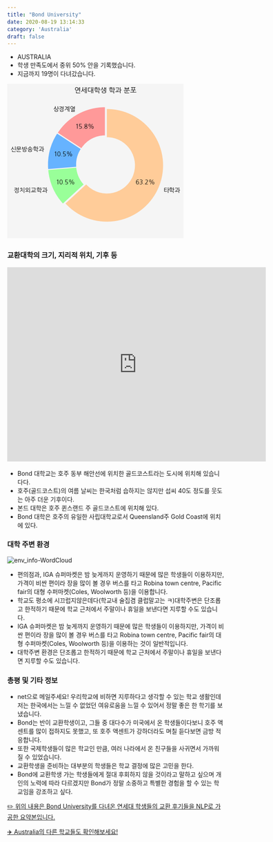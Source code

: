 ```yaml
---
title: "Bond University"
date: 2020-08-19 13:14:33
category: 'Australia'
draft: false
---
```



* AUSTRALIA
* 학생 만족도에서 중위 50% 안을 기록했습니다.
* 지금까지 19명이 다녀갔습니다. 

![department-info](../plots/AU000001.png)
### 교환대학의 크기, 지리적 위치, 기후 등
<iframe
width="600"
height="450"
frameborder="0" style="border:0"
src="https://www.google.com/maps/embed/v1/place?key=AIzaSyC9e1AME-pVmWC4hBpFdu5S4dKzyepa3HQ&q=Bond+University&center=-28.0730934,153.4166377&zoom=14" allowfullscreen>
</iframe>

* Bond 대학교는 호주 동부 해안선에 위치한 골드코스트라는 도시에 위치해 있습니다다.
* 호주(골드코스트)의 여름 날씨는 한국처럼 습하지는 않지만 섭씨 40도 정도를 웃도는 아주 더운 기후이다.
* 본드 대학은 호주 퀸스랜드 주 골드코스트에 위치해 있다.
* Bond 대학은 호주의 유일한 사립대학교로서 Queensland주 Gold Coast에 위치에 있다.


### 대학 주변 환경

![env_info-WordCloud](../univ_wordclouds_okt/env_info/AU000001_env_info_okt.png)

* 편의점과, IGA 슈퍼마켓은 밤 늦게까지 운영하기 때문에 많은 학생들이 이용하지만, 가격이 비싼 편이라 장을 많이 볼 경우 버스를 타고 Robina town centre, Pacific fair의 대형 수퍼마켓(Coles, Woolworth 등)을 이용합니다.
* 학교도 평소에 시끄럽지않은데다(학교내 술집겸 클럽말고는 ㅋ)대학주변은 단조롭고 한적하기 때문에 학교 근처에서 주말이나 휴일을 보낸다면 지루할 수도 있습니다.
* IGA 슈퍼마켓은 밤 늦게까지 운영하기 때문에 많은 학생들이 이용하지만, 가격이 비싼 편이라 장을 많이 볼 경우 버스를 타고 Robina town centre, Pacific fair의 대형 수퍼마켓(Coles, Woolworth 등)을 이용하는 것이 일반적입니다.
* 대학주변 환경은 단조롭고 한적하기 때문에 학교 근처에서 주말이나 휴일을 보낸다면 지루할 수도 있습니다.


### 총평 및 기타 정보 
* net으로 메일주세요! 우리학교에 비하면 지루하다고 생각할 수 있는 학교 생활인데 저는 한국에서는 느낄 수 없었던 여유로움을 느낄 수 있어서 정말 좋은 한 학기를 보냈습니다.
* Bond는 반이 교환학생이고, 그들 중 대다수가 미국에서 온 학생들이다보니 호주 액센트를 많이 접하지도 못했고, 또 호주 액센트가 강하더라도 며칠 듣다보면 금방 적응합니다.
* 또한 국제학생들이 많은 학교인 만큼, 여러 나라에서 온 친구들을 사귀면서 가까워질 수 있었습니다.
* 교환학생을 준비하는 대부분의 학생들은 학교 결정에 많은 고민을 한다.
* Bond에 교환학생 가는 학생들에게 절대 후회하지 않을 것이라고 말하고 싶으며 개인의 노력에 따라 다르겠지만 Bond가 정말 소중하고 특별한 경험을 할 수 있는 학교임을 강조하고 싶다.


[✏️ 위의 내용은 Bond University를 다녀온 연세대 학생들의 교환 후기들을 NLP로 가공한 요약본입니다.](http://oia.yonsei.ac.kr/partner/expReport.asp?ucode=AU000001&bgbn=A)

[✈️ Australia의 다른 학교들도 확인해보세요!](https://yonsei-exchange.netlify.app/?category=Australia)
